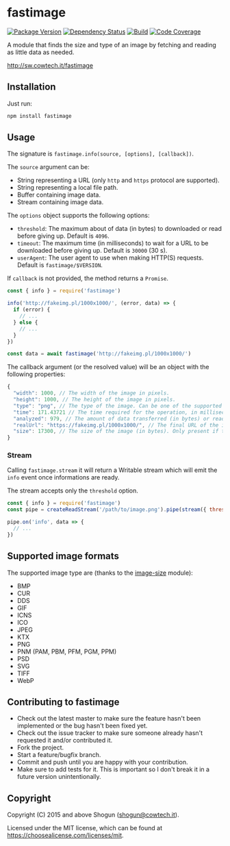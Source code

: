 # fastimage

[![Package Version](https://img.shields.io/npm/v/fastimage.svg)](https://npm.im/fastimage)
[![Dependency Status](https://img.shields.io/david/ShogunPanda/fastimage)](https://david-dm.org/ShogunPanda/fastimage)
[![Build](https://github.com/ShogunPanda/fastimage/workflows/CI/badge.svg)](https://github.com/ShogunPanda/fastimage/actions?query=workflow%3ACI)
[![Code Coverage](https://img.shields.io/codecov/c/gh/ShogunPanda/fastimage?token=KMA8EPI3DI)](https://codecov.io/gh/ShogunPanda/fastimage)

A module that finds the size and type of an image by fetching and reading as little data as needed.

http://sw.cowtech.it/fastimage

## Installation

Just run:

```bash
npm install fastimage
```

## Usage

The signature is `fastimage.info(source, [options], [callback])`.

The `source` argument can be:

- String representing a URL (only `http` and `https` protocol are supported).
- String representing a local file path.
- Buffer containing image data.
- Stream containing image data.

The `options` object supports the following options:

- `threshold`: The maximum about of data (in bytes) to downloaded or read before giving up. Default is `4096`.
- `timeout`: The maximum time (in milliseconds) to wait for a URL to be downloaded before giving up. Default is `30000` (30 s).
- `userAgent`: The user agent to use when making HTTP(S) requests. Default is `fastimage/$VERSION`.

If `callback` is not provided, the method returns a `Promise`.

```js
const { info } = require('fastimage')

info('http://fakeimg.pl/1000x1000/', (error, data) => {
  if (error) {
    // ...
  } else {
    // ...
  }
})

const data = await fastimage('http://fakeimg.pl/1000x1000/')
```

The callback argument (or the resolved value) will be an object with the following properties:

```js
{
  "width": 1000, // The width of the image in pixels.
  "height": 1000, // The height of the image in pixels.
  "type": "png", // The type of the image. Can be one of the supported images formats (see section below).
  "time": 171.43721 // The time required for the operation, in milliseconds.
  "analyzed": 979, // The amount of data transferred (in bytes) or read (in case of files or Buffer) to identify the image.
  "realUrl": "https://fakeimg.pl/1000x1000/", // The final URL of the image after all the redirects. Only present if the source was a URL.
  "size": 17300, // The size of the image (in bytes). Only present if the source was a URL and  if the server returned the "Content-Length" HTTP header.
}
```

### Stream

Calling `fastimage.stream` it will return a Writable stream which will emit the `info` event once informations are ready.

The stream accepts only the `threshold` option.

```js
const { info } = require('fastimage')
const pipe = createReadStream('/path/to/image.png').pipe(stream({ threshold: 100 }))

pipe.on('info', data => {
  // ...
})
```

## Supported image formats

The supported image type are (thanks to the [image-size](https://github.com/netroy/image-size) module):

- BMP
- CUR
- DDS
- GIF
- ICNS
- ICO
- JPEG
- KTX
- PNG
- PNM (PAM, PBM, PFM, PGM, PPM)
- PSD
- SVG
- TIFF
- WebP

## Contributing to fastimage

- Check out the latest master to make sure the feature hasn't been implemented or the bug hasn't been fixed yet.
- Check out the issue tracker to make sure someone already hasn't requested it and/or contributed it.
- Fork the project.
- Start a feature/bugfix branch.
- Commit and push until you are happy with your contribution.
- Make sure to add tests for it. This is important so I don't break it in a future version unintentionally.

## Copyright

Copyright (C) 2015 and above Shogun (shogun@cowtech.it).

Licensed under the MIT license, which can be found at https://choosealicense.com/licenses/mit.
